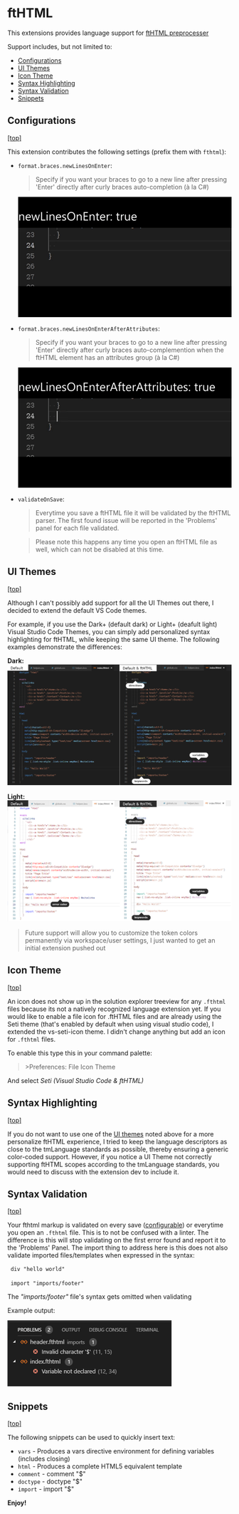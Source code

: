 # ftHTML

This extensions provides language support for [ftHTML preprocesser](https://www.npmjs.com/package/fthtml)

Support includes, but not limited to:

* [Configurations](#configurations) 
* [UI Themes](#ui-themes) 
* [Icon Theme](#icon-theme) 
* [Syntax Highlighting](#syntax-highlighting) 
* [Syntax Validation](#syntax-validation) 
* [Snippets](#snippets) 


## Configurations
[[top]](#fthtml)

This extension contributes the following settings (prefix them with `fthtml`):

* `format.braces.newLinesOnEnter`:
  > Specify if you want your braces to go to a new line after pressing 'Enter' directly after curly braces auto-completion (à la C#)

  ![newLinesOnEnter](.github/images/newlines.gif)
* `format.braces.newLinesOnEnterAfterAttributes`:
  > Specify if you want your braces to go to a new line after pressing 'Enter' directly after curly braces auto-complemention when the ftHTML element has an attributes group (à la C#)
  
  ![newLinesOnEnterWithAttributes](.github/images/newlines2.gif)
* `validateOnSave`:
  > Everytime you save a ftHTML file it will be validated by the ftHTML parser. The first found issue will be reported in the 'Problems' panel for each file validated. 

  > Please note this happens any time you open an ftHTML file as well, which can not be disabled at this time.

## UI Themes
[[top]](#fthtml)

Although I can't possibly add support for all the UI Themes out there, I decided to extend the default VS Code themes. 

For example, if you use the Dark+ (default dark) or Light+ (deafult light) Visual Studio Code Themes, you can simply add personalized syntax highlighting for ftHTML, while keeping the same UI theme. The following examples demonstrate the differences:

**Dark:**
![dark_showcase](.github/images/dark_showcase.PNG)

**Light:**
![light_showcase](.github/images/light_showcase.PNG)

> Future support will allow you to customize the token colors permanently via workspace/user settings, I just wanted to get an initial extension pushed out

## Icon Theme
[[top]](#fthtml)

An icon does not show up in the solution explorer treeview for any `.fthtml` files because its not a natively recognized language extension yet. If you would like to enable a file icon for .ftHTML files and are already using the Seti theme (that's enabled by default when using visual studio code), I extended the vs-seti-icon theme. I didn't change anything but add an icon for `.fthtml` files.

To enable this type this in your command palette:

> \>Preferences: File Icon Theme

And select *Seti (Visual Studio Code & ftHTML)*

## Syntax Highlighting
[[top]](#fthtml)

If you do not want to use one of the [UI themes](#ui-themes) noted above for a more personalize ftHTML experience, I tried to keep the language descriptors as close to the tmLanguage standards as possible, thereby ensuring a generic color-coded support. However, if you notice a UI Theme not correctly supporting ftHTML scopes according to the tmLanguage standards, you would need to discuss with the extension dev to include it.

## Syntax Validation
[[top]](#fthtml)

Your fthtml markup is validated on every save ([configurable](#configurations)) or everytime you open an `.fthtml` file. This is to not be confused with a linter. The difference is this will stop validating on the first error found and report it to the 'Problems' Panel. The import thing to address here is this does not also validate imported files/templates when expressed in the syntax:

```
 div "hello world"

 import "imports/footer"
```

The *"imports/footer"* file's syntax gets omitted when validating

Example output:

![validation example](.github/images/validation.PNG)

## Snippets
[[top]](#fthtml)

The following snippets can be used to quickly insert text:

* `vars` - Produces a vars directive environment for defining variables (includes closing)
* `html` - Produces a complete HTML5 equivalent template
* `comment` - comment "$"
* `doctype` - doctype "$"
* `import` - import "$"

**Enjoy!**
